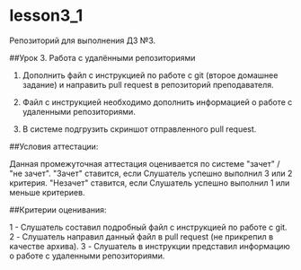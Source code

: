 # lesson3_1
Репозиторий для выполнения ДЗ №3.

##Урок 3. Работа с удалёнными репозиториями

1. Дополнить файл с инструкцией по работе с git (второе домашнее задание) и направить pull request в репозиторий преподавателя.

2. Файл с инструкцией необходимо дополнить информацией о работе с удаленными репозиториями.
3. В системе подгрузить скриншот отправленного pull request.

##Условия аттестации:

Данная промежуточная аттестация оценивается по системе "зачет" / "не зачет".
"Зачет" ставится, если Слушатель успешно выполнил 3 или 2 критерия.
"Незачет" ставится, если Слушатель успешно выполнил 1 или меньше критериев.

##Критерии оценивания:

1 - Слушатель составил подробный файл с инструкцией по работе с git.
2 - Слушатель направил данный файл в pull request (не прикрепил в качестве архива).
3 - Слушатель в инструкции представил информацию о работе с удаленными репозиториями.
